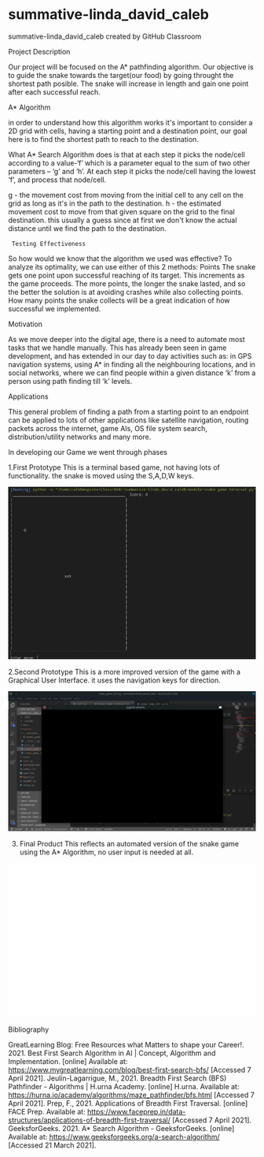 # summative-linda_david_caleb
summative-linda_david_caleb created by GitHub Classroom

Project Description

Our project will be focused on the A* pathfinding algorithm. Our objective is to guide the snake towards the target(our food) by going throught the shortest path posible. The snake will increase in length and gain one point after each successful reach.

A* Algorithm

in order to understand how this algorithm works it's important to consider a 2D grid with cells, having a starting point and a destination point, our goal here is to find the shortest path to reach to the destination.

What A* Search Algorithm does is that at each step it picks the node/cell according to a value-‘f’ which is a parameter equal to the sum of two other parameters – ‘g’ and ‘h’. At each step it picks the node/cell having the lowest ‘f’, and process that node/cell.

g - the movement cost from moving from the initial cell to any cell on the grid as long as it's in the path to the destination.
h - the estimated movement cost to move from that given square on the grid to the final destination. this usually a guess since at first we don't know the actual distance until we find the path to the destination.

          
     Testing Effectiveness
     
So how would we know that the algorithm we used was effective? To analyze its optimality, we can use either of this 2 methods: 
Points
The snake gets one point upon successful reaching of its target. This increments as the game proceeds. The more points, the longer the snake lasted, and so the better the solution is at avoiding crashes while also collecting points. How many points the snake collects will be a great indication of how successful we implemented.


Motivation

As we move deeper into the digital age, there is a need to automate most tasks that we handle manually. This has already been seen in game development, and has extended in our day to day activities such as: in GPS navigation systems, using A* in finding all the neighbouring locations, and in social networks, where we can find people within a given distance ‘k’ from a person using path finding till ‘k’ levels. 
       
Applications

 This general problem of finding a path from a starting point to an endpoint can be applied to lots of other applications like satellite navigation, routing packets across the internet, game AIs, OS file system search, distribution/utility networks and many more.
 
 
 In developing our Game we went through phases
 
 1.First Prototype
     This is a terminal based game, not having lots of functionality. the snake is moved using the S,A,D,W keys.
 
 ![](images/prototype1.png)
 
 2.Second Prototype
     This is a more improved version of the game with a Graphical User Interface. it uses the navigation keys for direction.
 
 ![](images/final_6080859a14c1de006fc0e50c_155681.gif)

  3. Final Product
     This reflects an automated version of the snake game using the A* Algorithm, no user input is needed at all.

 ![](images/final_60808870269b4c00937f3937_296626.gif)
 
 
Bibliography

GreatLearning Blog: Free Resources what Matters to shape your Career!. 2021. Best First Search Algorithm in AI | Concept, Algorithm and Implementation. [online] Available at: <https://www.mygreatlearning.com/blog/best-first-search-bfs/> [Accessed 7 April 2021].
Jeulin-Lagarrigue, M., 2021. Breadth First Search (BFS) Pathfinder - Algorithms | H.urna Academy. [online] H.urna. Available at: <https://hurna.io/academy/algorithms/maze_pathfinder/bfs.html> [Accessed 7 April 2021].
Prep, F., 2021. Applications of Breadth First Traversal. [online] FACE Prep. Available at: <https://www.faceprep.in/data-structures/applications-of-breadth-first-traversal/> [Accessed 7 April 2021].
GeeksforGeeks. 2021. A* Search Algorithm - GeeksforGeeks. [online] Available at: <https://www.geeksforgeeks.org/a-search-algorithm/> [Accessed 21 March 2021].
 
